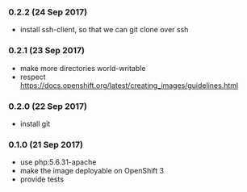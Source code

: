 ### 0.2.2 (24 Sep 2017)

* install ssh-client, so that we can git clone over ssh

### 0.2.1 (23 Sep 2017)

* make more directories world-writable
* respect https://docs.openshift.org/latest/creating_images/guidelines.html

### 0.2.0 (22 Sep 2017)

* install git

### 0.1.0 (21 Sep 2017)

* use php:5.6.31-apache
* make the image deployable on OpenShift 3
* provide tests
